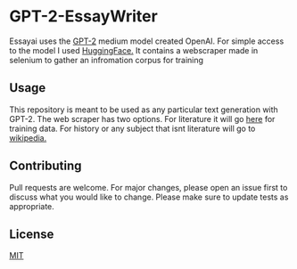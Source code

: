 # GPT-2-EssayWriter

Essayai uses the [GPT-2](https://github.com/openai/gpt-2) medium model created OpenAI. For simple access to the model I used [HuggingFace.](https://huggingface.co) It contains a webscraper made in selenium to gather an infromation corpus for training

## Usage

This repository is meant to be used as any particular text generation with GPT-2. 
The web scraper has two options. For literature it will go [here](https://literatureessaysamples.com/) for training data. For history or any subject that isnt literature will go to [wikipedia.](https://www.wikipedia.org/)

## Contributing

Pull requests are welcome. For major changes, please open an issue first to discuss what you would like to change. 
Please make sure to update tests as appropriate.

## License

[MIT](./LICENSE)
